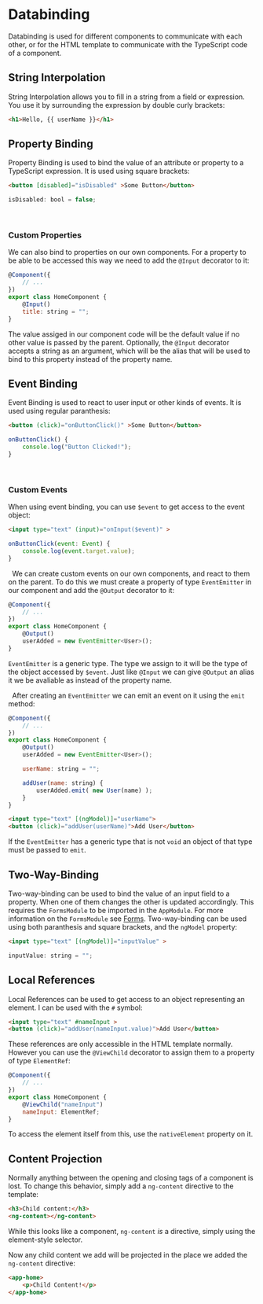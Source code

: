 # Databinding
Databinding is used for different components to communicate with each other, or for the HTML template to communicate with the TypeScript code of a component.

## String Interpolation
String Interpolation allows you to fill in a string from a field or expression. You use it by surrounding the expression by double curly brackets:
```html
<h1>Hello, {{ userName }}</h1>
```

## Property Binding
Property Binding is used to bind the value of an attribute or property to a TypeScript expression. It is used using square brackets:
```html
<button [disabled]="isDisabled" >Some Button</button>
```
```js
isDisabled: bool = false;
```

&nbsp;
### Custom Properties
We can also bind to properties on our own components. For a property to be able to be accessed this way we need to add the `@Input` decorator to it:
```js
@Component({
    // ...
})
export class HomeComponent {
    @Input()
    title: string = "";
}
```
The value assiged in our component code will be the default value if no other value is passed by the parent.
Optionally, the `@Input` decorator accepts a string as an argument, which will be the alias that will be used to bind to this property instead of the property name.

## Event Binding
Event Binding is used to react to user input or other kinds of events. It is used using regular paranthesis:
```html
<button (click)="onButtonClick()" >Some Button</button>
```
```js
onButtonClick() {
    console.log("Button Clicked!");
}
```

&nbsp;
### Custom Events
When using event binding, you can use `$event` to get access to the event object:
```html
<input type="text" (input)="onInput($event)" >
```
```js
onButtonClick(event: Event) {
    console.log(event.target.value);
}
```

&nbsp;
We can create custom events on our own components, and react to them on the parent. To do this we must create a property of type `EventEmitter` in our component and add the `@Output` decorator to it:
```js
@Component({
    // ...
})
export class HomeComponent {
    @Output()
    userAdded = new EventEmitter<User>();
}
```
`EventEmitter` is a generic type. The type we assign to it will be the type of the object accessed by `$event`. Just like `@Input` we can give `@Output` an alias it we be avaliable as instead of the property name.

&nbsp;
After creating an `EventEmitter` we can emit an event on it using the `emit` method:
```js
@Component({
    // ...
})
export class HomeComponent {
    @Output()
    userAdded = new EventEmitter<User>();

    userName: string = "";

    addUser(name: string) {
        userAdded.emit( new User(name) );
    }
}
```
```html
<input type="text" [(ngModel)]="userName">
<button (click)="addUser(userName)">Add User</button>
```
If the `EventEmitter` has a generic type that is not `void` an object of that type must be passed to `emit`.

## Two-Way-Binding
Two-way-binding can be used to bind the value of an input field to a property. When one of them changes the other is updated accordingly. 
This requires the `FormsModule` to be imported in the `AppModule`. For more information on the `FormsModule` see [Forms](../Forms/index.md).
Two-way-binding can be used using both paranthesis and square brackets, and the `ngModel` property:
```html
<input type="text" [(ngModel)]="inputValue" >
```
```js
inputValue: string = "";
```

## Local References
Local References can be used to get access to an object representing an element. I can be used with the `#` symbol:
```html
<input type="text" #nameInput >
<button (click)="addUser(nameInput.value)">Add User</button>
```
These references are only accessible in the HTML template normally. However you can use the `@ViewChild` decorator to assign them to a property of type `ElementRef`:
```js
@Component({
    // ...
})
export class HomeComponent {
    @ViewChild("nameInput")
    nameInput: ElementRef;
}
```
To access the element itself from this, use the `nativeElement` property on it.

## Content Projection
Normally anything between the opening and closing tags of a component is lost. To change this behavior, simply add a `ng-content` directive to the template:
```html
<h3>Child content:</h3>
<ng-content></ng-content>
```
While this looks like a component, `ng-content` *is* a directive, simply using the element-style selector.

Now any child content we add will be projected in the place we added the `ng-content` directive:
```html
<app-home>
    <p>Child Content!</p>
</app-home>
```